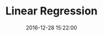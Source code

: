 ---
layout: post
comments: true
title:  "Linear Regression"
date:   2016-12-28 15:22:00
mathjax: true
---